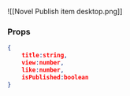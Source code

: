 ![[Novel Publish item desktop.png]]

### Props
```json
{
	title:string,
	view:number,
	like:number,
	isPublished:boolean
}
```
